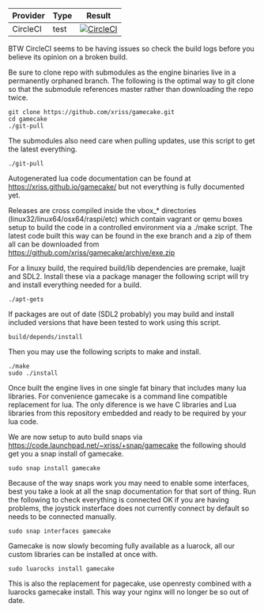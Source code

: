 
| Provider | Type | Result |
| --- | --- | --- |
| CircleCI | test | [![CircleCI](https://circleci.com/gh/xriss/gamecake.svg?style=svg)](https://circleci.com/gh/xriss/gamecake) |

BTW CircleCI seems to be having issues so check the build logs before 
you believe its opinion on a broken build.

Be sure to clone repo with submodules as the engine binaries live in a 
permanently orphaned branch. The following is the optimal way to git 
clone so that the submodule references master rather than downloading 
the repo twice.

	git clone https://github.com/xriss/gamecake.git
	cd gamecake
	./git-pull

The submodules also need care when pulling updates, use this script to 
get the latest everything.

	./git-pull


Autogenerated lua code documentation can be found at 
https://xriss.github.io/gamecake/ but not everything is fully 
documented yet.

Releases are cross compiled inside the vbox_* directories 
(linux32/linux64/osx64/raspi/etc) which contain vagrant or qemu boxes 
setup to build the code in a controlled environment via a ./make 
script. The latest code built this way can be found in the exe branch 
and a zip of them all can be downloaded from 
https://github.com/xriss/gamecake/archive/exe.zip

For a linuxy build, the required build/lib dependencies are premake, 
luajit and SDL2. Install these via a package manager the following 
script will try and install everything needed for a build.

	./apt-gets

If packages are out of date (SDL2 probably) you may build and install 
included versions that have been tested to work using this script.

	build/depends/install

Then you may use the following scripts to make and install.

	./make
	sudo ./install

Once built the engine lives in one single fat binary that includes many 
lua libraries. For convenience gamecake is a command line compatible 
replacement for lua. The only diference is we have C libraries and Lua 
libraries from this repository embedded and ready to be required by 
your lua code.


We are now setup to auto build snaps via 
https://code.launchpad.net/~xriss/+snap/gamecake the following should 
get you a snap install of gamecake.

	sudo snap install gamecake

Because of the way snaps work you may need to enable some interfaces, 
best you take a look at all the snap documentation for that sort of 
thing. Run the following to check everything is connected OK if you are 
having problems, the joystick insterface does not currently connect by 
default so needs to be connected manually.

	sudo snap interfaces gamecake

Gamecake is now slowly becoming fully available as a luarock, all our 
custom libraries can be installed at once with.

	sudo luarocks install gamecake
	
This is also the replacement for pagecake, use openresty combined with 
a luarocks gamecake install. This way your nginx will no longer be so 
out of date.

